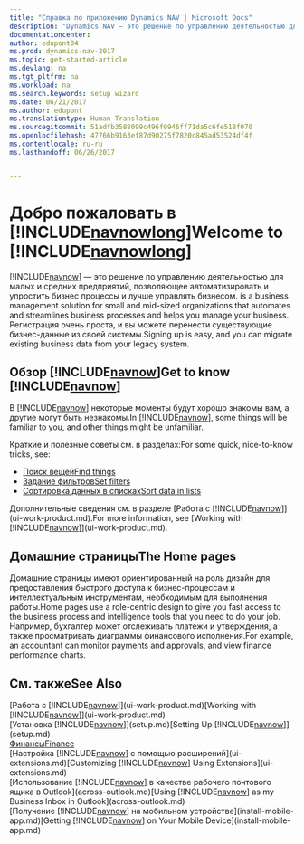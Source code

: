```yaml
---
title: "Справка по приложению Dynamics NAV | Microsoft Docs"
description: "Dynamics NAV — это решение по управлению деятельностью для малых и средних предприятий, позволяющее автоматизировать и упростить бизнес процессы и лучше управлять бизнесом."
documentationcenter: 
author: edupont04
ms.prod: dynamics-nav-2017
ms.topic: get-started-article
ms.devlang: na
ms.tgt_pltfrm: na
ms.workload: na
ms.search.keywords: setup wizard
ms.date: 06/21/2017
ms.author: edupont
ms.translationtype: Human Translation
ms.sourcegitcommit: 51adfb3588099c496f0946ff71da5c6fe518f070
ms.openlocfilehash: 47766b9163ef87d90275f7820c845ad53524df4f
ms.contentlocale: ru-ru
ms.lasthandoff: 06/26/2017


---
```


# <a name="welcome-to-includenavnowlongincludesnavnowlongmdmd"></a><span data-ttu-id="cd03f-103">Добро пожаловать в [!INCLUDE[navnowlong](includes/navnowlong_md.md)]</span><span class="sxs-lookup"><span data-stu-id="cd03f-103">Welcome to [!INCLUDE[navnowlong](includes/navnowlong_md.md)]</span></span>
[!INCLUDE[navnow](includes/navnow_md.md)]<span data-ttu-id="cd03f-104"> — это решение по управлению деятельностью для малых и средних предприятий, позволяющее автоматизировать и упростить бизнес процессы и лучше управлять бизнесом.</span><span class="sxs-lookup"><span data-stu-id="cd03f-104"> is a business management solution for small and mid-sized organizations that automates and streamlines business processes and helps you manage your business.</span></span> <span data-ttu-id="cd03f-105">Регистрация очень проста, и вы можете перенести существующие бизнес-данные из своей системы.</span><span class="sxs-lookup"><span data-stu-id="cd03f-105">Signing up is easy, and you can migrate existing business data from your legacy system.</span></span>

## <a name="get-to-know-includenavnowincludesnavnowmdmd"></a><span data-ttu-id="cd03f-106">Обзор [!INCLUDE[navnow](includes/navnow_md.md)]</span><span class="sxs-lookup"><span data-stu-id="cd03f-106">Get to know [!INCLUDE[navnow](includes/navnow_md.md)]</span></span>
<span data-ttu-id="cd03f-107">В [!INCLUDE[navnow](includes/navnow_md.md)] некоторые моменты будут хорошо знакомы вам, а другие могут быть незнакомы.</span><span class="sxs-lookup"><span data-stu-id="cd03f-107">In [!INCLUDE[navnow](includes/navnow_md.md)], some things will be familiar to you, and other things might be unfamiliar.</span></span>  

<span data-ttu-id="cd03f-108">Краткие и полезные советы см. в разделах:</span><span class="sxs-lookup"><span data-stu-id="cd03f-108">For some quick, nice-to-know tricks, see:</span></span>  

* [<span data-ttu-id="cd03f-109">Поиск вещей</span><span class="sxs-lookup"><span data-stu-id="cd03f-109">Find things</span></span>](ui-search.md)  
* [<span data-ttu-id="cd03f-110">Задание фильтров</span><span class="sxs-lookup"><span data-stu-id="cd03f-110">Set filters</span></span>](ui-enter-criteria-filters.md)  
* [<span data-ttu-id="cd03f-111">Сортировка данных в списках</span><span class="sxs-lookup"><span data-stu-id="cd03f-111">Sort data in lists</span></span>](ui-sorting.md)  

<span data-ttu-id="cd03f-112">Дополнительные сведения см. в разделе [Работа с [!INCLUDE[navnow](includes/navnow_md.md)]](ui-work-product.md).</span><span class="sxs-lookup"><span data-stu-id="cd03f-112">For more information, see [Working with [!INCLUDE[navnow](includes/navnow_md.md)]](ui-work-product.md).</span></span>  

## <a name="the-home-pages"></a><span data-ttu-id="cd03f-113">Домашние страницы</span><span class="sxs-lookup"><span data-stu-id="cd03f-113">The Home pages</span></span>
<span data-ttu-id="cd03f-114">Домашние страницы имеют ориентированный на роль дизайн для предоставления быстрого доступа к бизнес-процессам и интеллектуальным инструментам, необходимым для выполнения работы.</span><span class="sxs-lookup"><span data-stu-id="cd03f-114">Home pages use a role-centric design to give you fast access to the business process and intelligence tools that you need to do your job.</span></span> <span data-ttu-id="cd03f-115">Например, бухгалтер может отслеживать платежи и утверждения, а также просматривать диаграммы финансового исполнения.</span><span class="sxs-lookup"><span data-stu-id="cd03f-115">For example, an accountant can monitor payments and approvals, and view finance performance charts.</span></span>  

## <a name="see-also"></a><span data-ttu-id="cd03f-116">См. также</span><span class="sxs-lookup"><span data-stu-id="cd03f-116">See Also</span></span>
<span data-ttu-id="cd03f-117">[Работа с [!INCLUDE[navnow](includes/navnow_md.md)]](ui-work-product.md)</span><span class="sxs-lookup"><span data-stu-id="cd03f-117">[Working with [!INCLUDE[navnow](includes/navnow_md.md)]](ui-work-product.md)</span></span>  
<span data-ttu-id="cd03f-118">[Установка [!INCLUDE[navnow](includes/navnow_md.md)]](setup.md)</span><span class="sxs-lookup"><span data-stu-id="cd03f-118">[Setting Up [!INCLUDE[navnow](includes/navnow_md.md)]](setup.md)</span></span>  
[<span data-ttu-id="cd03f-119">Финансы</span><span class="sxs-lookup"><span data-stu-id="cd03f-119">Finance</span></span>](finance-setup.md)  
<span data-ttu-id="cd03f-120">[Настройка [!INCLUDE[navnow](includes/navnow_md.md)] с помощью расширений](ui-extensions.md)</span><span class="sxs-lookup"><span data-stu-id="cd03f-120">[Customizing [!INCLUDE[navnow](includes/navnow_md.md)] Using Extensions](ui-extensions.md)</span></span>  
<span data-ttu-id="cd03f-121">[Использование [!INCLUDE[navnow](includes/navnow_md.md)] в качестве рабочего почтового ящика в Outlook](across-outlook.md)</span><span class="sxs-lookup"><span data-stu-id="cd03f-121">[Using [!INCLUDE[navnow](includes/navnow_md.md)] as my Business Inbox in Outlook](across-outlook.md)</span></span>  
<span data-ttu-id="cd03f-122">[Получение [!INCLUDE[navnow](includes/navnow_md.md)] на мобильном устройстве](install-mobile-app.md)</span><span class="sxs-lookup"><span data-stu-id="cd03f-122">[Getting [!INCLUDE[navnow](includes/navnow_md.md)] on Your Mobile Device](install-mobile-app.md)</span></span>  

